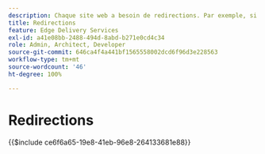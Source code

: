 ```yaml
---
description: Chaque site web a besoin de redirections. Par exemple, si vous déplacez ou supprimez du contenu, vos utilisateurs et utilisatrices doivent pouvoir toujours le retrouver, lui ou son équivalent. Voir le document Créer et publier du contenu pour en savoir plus sur la suppression de contenu.
title: Redirections
feature: Edge Delivery Services
exl-id: a41e08bb-2488-494d-8abd-b271e0cd4c34
role: Admin, Architect, Developer
source-git-commit: 646ca4f4a441bf1565558002dcd6f96d3e228563
workflow-type: tm+mt
source-wordcount: '46'
ht-degree: 100%

---
```


# Redirections

{{$include ce6f6a65-19e8-41eb-96e8-264133681e88}}
